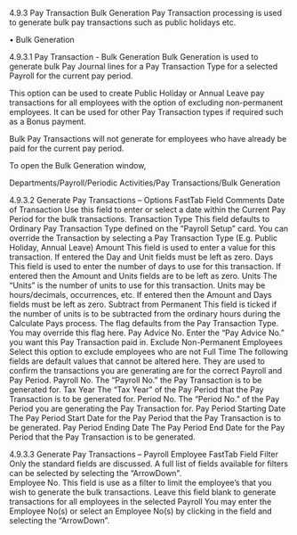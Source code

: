 4.9.3	Pay Transaction Bulk Generation 
Pay Transaction processing is used to generate bulk pay transactions such as public holidays etc.

•	Bulk Generation

4.9.3.1	Pay Transaction - Bulk Generation 
Bulk Generation is used to generate bulk Pay Journal lines for a Pay Transaction Type for a selected Payroll for the current pay period.

This option can be used to create Public Holiday or Annual Leave pay transactions for all employees with the option of excluding non-permanent employees. It can be used for other Pay Transaction types if required such as a Bonus payment.

Bulk Pay Transactions will not generate for employees who have already be paid for the current pay period.

To open the Bulk Generation window, 

Departments/Payroll/Periodic Activities/Pay Transactions/Bulk Generation
 

4.9.3.2	Generate Pay Transactions – Options FastTab
Field	Comments
Date of Transaction	Use this field to enter or select a date within the Current Pay Period for the bulk transactions. 
Transaction Type	This field defaults to Ordinary Pay Transaction Type defined on the “Payroll Setup” card.  You can override the Transaction by selecting a Pay Transaction Type (E.g. Public Holiday, Annual Leave)
Amount 	This field is used to enter a value for this transaction.  If entered the Day and Unit fields must be left as zero.
Days	This field is used to enter the number of days to use for this transaction.  If entered then the Amount and Units fields are to be left as zero.
Units	The “Units” is the number of units to use for this transaction.  Units may be hours/decimals, occurrences, etc. If entered then the Amount and Days fields must be left as zero.
Subtract from Permanent	This field is ticked if the number of units is to be subtracted from the ordinary hours during the Calculate Pays process.
The flag defaults from the Pay Transaction Type.  You may override this flag here.
Pay Advice No.	Enter the “Pay Advice No.” you want this Pay Transaction paid in.
Exclude Non-Permanent Employees	Select this option to exclude employees who are not Full Time 
The following fields are default values that cannot be altered here.  They are used to confirm the transactions you are generating are for the correct Payroll and Pay Period.
Payroll No.	The “Payroll No.” the Pay Transaction is to be generated for.
Tax Year	The “Tax Year” of the Pay Period that the Pay Transaction is to be generated for.
Period No.	The “Period No.” of the Pay Period you are generating the Pay Transaction for.
Pay Period Starting Date	The Pay Period Start Date for the Pay Period that the Pay Transaction is to be generated.
Pay Period Ending Date	The Pay Period End Date for the Pay Period that the Pay Transaction is to be generated.



4.9.3.3	Generate Pay Transactions – Payroll Employee FastTab
Field	Filter
Only the standard fields are discussed.  A full list of fields available for filters can be selected by selecting the “ArrowDown".  
Employee No.	This field is use as a filter to limit the employee’s that you wish to generate the bulk transactions.
Leave this field blank to generate transactions for all employees in the selected Payroll 
You may enter the Employee No(s) or select an Employee No(s) by clicking in the field and selecting the “ArrowDown”.

